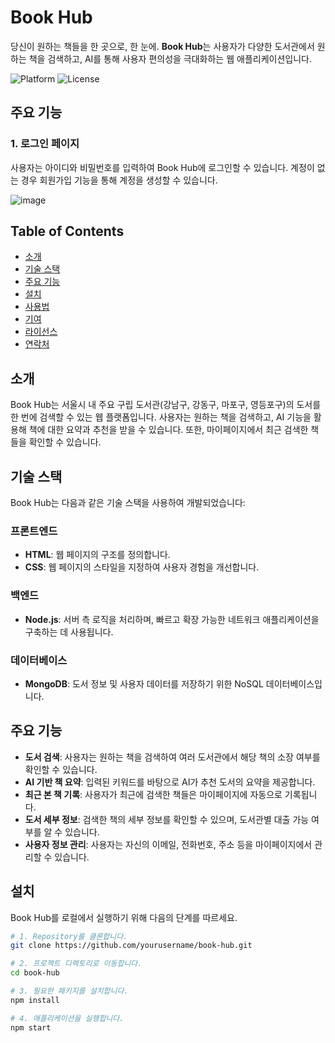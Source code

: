 # Book Hub

당신이 원하는 책들을 한 곳으로, 한 눈에. **Book Hub**는 사용자가 다양한 도서관에서 원하는 책을 검색하고, AI를 통해 사용자 편의성을 극대화하는 웹 애플리케이션입니다.

![Platform](https://img.shields.io/badge/platform-web-blue.svg)
![License](https://img.shields.io/badge/license-MIT-blue.svg)
## 주요 기능

### 1. 로그인 페이지
사용자는 아이디와 비밀번호를 입력하여 Book Hub에 로그인할 수 있습니다. 계정이 없는 경우 회원가입 기능을 통해 계정을 생성할 수 있습니다.

![image](https://github.com/user-attachments/assets/dbccc93f-f268-4531-9c39-c388ad6b5522)

## Table of Contents
- [소개](#소개)
- [기술 스택](#기술-스택)
- [주요 기능](#주요-기능)
- [설치](#설치)
- [사용법](#사용법)
- [기여](#기여)
- [라이선스](#라이선스)
- [연락처](#연락처)

## 소개
Book Hub는 서울시 내 주요 구립 도서관(강남구, 강동구, 마포구, 영등포구)의 도서를 한 번에 검색할 수 있는 웹 플랫폼입니다. 사용자는 원하는 책을 검색하고, AI 기능을 활용해 책에 대한 요약과 추천을 받을 수 있습니다. 또한, 마이페이지에서 최근 검색한 책들을 확인할 수 있습니다.

## 기술 스택
Book Hub는 다음과 같은 기술 스택을 사용하여 개발되었습니다:

### 프론트엔드
- **HTML**: 웹 페이지의 구조를 정의합니다.
- **CSS**: 웹 페이지의 스타일을 지정하여 사용자 경험을 개선합니다.

### 백엔드
- **Node.js**: 서버 측 로직을 처리하며, 빠르고 확장 가능한 네트워크 애플리케이션을 구축하는 데 사용됩니다.

### 데이터베이스
- **MongoDB**: 도서 정보 및 사용자 데이터를 저장하기 위한 NoSQL 데이터베이스입니다.

## 주요 기능
- **도서 검색**: 사용자는 원하는 책을 검색하여 여러 도서관에서 해당 책의 소장 여부를 확인할 수 있습니다.
- **AI 기반 책 요약**: 입력된 키워드를 바탕으로 AI가 추천 도서의 요약을 제공합니다.
- **최근 본 책 기록**: 사용자가 최근에 검색한 책들은 마이페이지에 자동으로 기록됩니다.
- **도서 세부 정보**: 검색한 책의 세부 정보를 확인할 수 있으며, 도서관별 대출 가능 여부를 알 수 있습니다.
- **사용자 정보 관리**: 사용자는 자신의 이메일, 전화번호, 주소 등을 마이페이지에서 관리할 수 있습니다.

## 설치
Book Hub를 로컬에서 실행하기 위해 다음의 단계를 따르세요.

```bash
# 1. Repository를 클론합니다.
git clone https://github.com/yourusername/book-hub.git

# 2. 프로젝트 디렉토리로 이동합니다.
cd book-hub

# 3. 필요한 패키지를 설치합니다.
npm install

# 4. 애플리케이션을 실행합니다.
npm start
